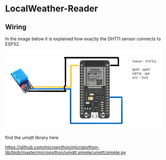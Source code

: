 # LocalWeather-Reader

## Wiring

In the image below it is explained how exactly the DHT11 sensor connects to ESP32.

![wiring_illustration](Documentation\images\wiring_illustration.png)

find the umqtt library here

https://github.com/micropython/micropython-lib/blob/master/micropython/umqtt.simple/umqtt/simple.py

